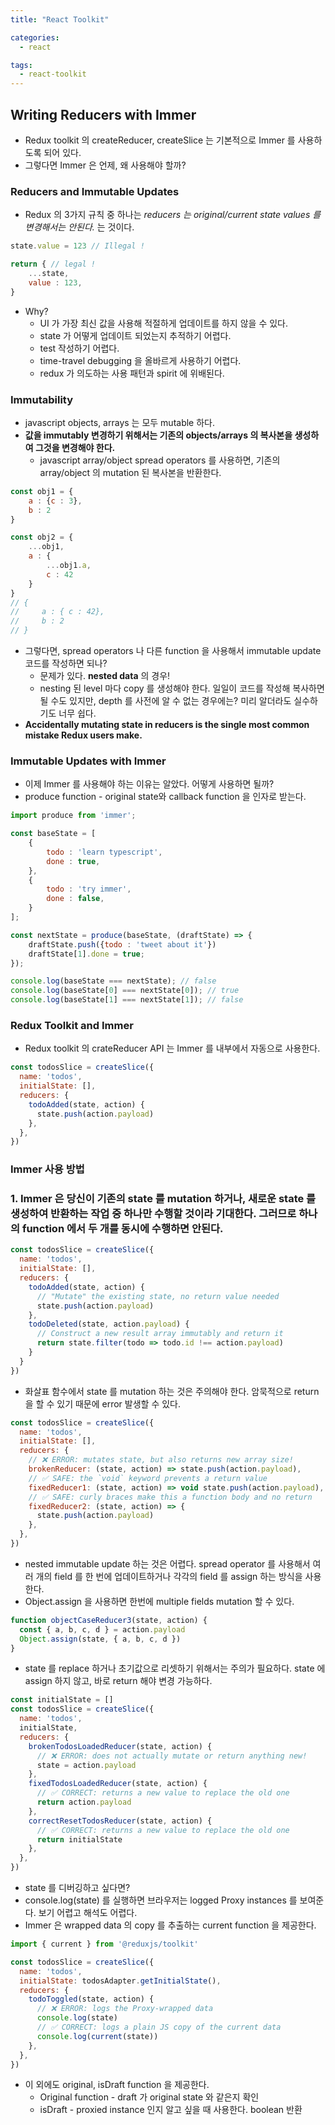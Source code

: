 ```yaml
---
title: "React Toolkit"

categories:
  - react

tags:
  - react-toolkit
---
```


## Writing Reducers with Immer
- Redux toolkit 의 createReducer,  createSlice 는 기본적으로 Immer 를 사용하도록 되어 있다.
- 그렇다면 Immer 은 언제, 왜 사용해야 할까?

### Reducers and Immutable Updates
- Redux 의 3가지 규칙 중 하나는 *reducers 는 original/current state values 를 변경해서는 안된다.* 는 것이다.


```javascript
state.value = 123 // Illegal !

return { // legal !
    ...state,
    value : 123,
}
```

- Why?
  - UI 가 가장 최신 값을 사용해 적절하게 업데이트를 하지 않을 수 있다.
  - state 가 어떻게 업데이트 되었는지 추적하기 어렵다.
  - test 작성하기 어렵다.
  - time-travel debugging 을 올바르게 사용하기 어렵다.
  - redux 가 의도하는 사용 패턴과 spirit 에 위배된다.

### Immutability
- javascript objects, arrays 는 모두 mutable 하다. 
- **값을 immutably 변경하기 위해서는 기존의 objects/arrays 의 복사본을 생성하여 그것을 변경해야 한다.**
  - javascript array/object spread operators 를 사용하면, 기존의 array/object 의 mutation 된 복사본을 반환한다.


```javascript
const obj1 = {
    a : {c : 3},
    b : 2
}

const obj2 = {
    ...obj1,
    a : {
        ...obj1.a,
        c : 42
    }
}
// {
//     a : { c : 42},
//     b : 2
// }
```

- 그렇다면, spread operators 나 다른 function 을 사용해서 immutable update 코드를 작성하면 되나?
  - 문제가 있다. **nested data** 의 경우!
  - nesting 된 level 마다 copy 를 생성해야 한다. 일일이 코드를 작성해 복사하면 될 수도 있지만, depth 를 사전에 알 수 없는 경우에는? 미리 알더라도 실수하기도 너무 쉽다.
- **Accidentally mutating state in reducers is the single most common mistake Redux users make.**

### Immutable Updates with Immer
- 이제 Immer 를 사용해야 하는 이유는 알았다. 어떻게 사용하면 될까?
- produce function - original state와 callback function 을 인자로 받는다.

```javascript
import produce from 'immer';

const baseState = [
    {
        todo : 'learn typescript',
        done : true,
    },
    {
        todo : 'try immer',
        done : false,
    }
];

const nextState = produce(baseState, (draftState) => {
    draftState.push({todo : 'tweet about it'})
    draftState[1].done = true;
});

console.log(baseState === nextState); // false
console.log(baseState[0] === nextState[0]); // true
console.log(baseState[1] === nextState[1]); // false
```

### Redux Toolkit and Immer
- Redux toolkit 의 crateReducer API 는 Immer 를 내부에서 자동으로 사용한다. 

```javascript
const todosSlice = createSlice({
  name: 'todos',
  initialState: [],
  reducers: {
    todoAdded(state, action) {
      state.push(action.payload)
    },
  },
})
```

### Immer 사용 방법
### 1. Immer 은 당신이 기존의 state 를 mutation 하거나, 새로운 state 를 생성하여 반환하는 작업 중 하나만 수행할 것이라 기대한다. 그러므로 하나의 function 에서 두 개를 동시에 수행하면 안된다.

```javascript
const todosSlice = createSlice({
  name: 'todos',
  initialState: [],
  reducers: {
    todoAdded(state, action) {
      // "Mutate" the existing state, no return value needed
      state.push(action.payload)
    },
    todoDeleted(state, action.payload) {
      // Construct a new result array immutably and return it
      return state.filter(todo => todo.id !== action.payload)
    }
  }
})
```

- 화살표 함수에서 state 를 mutation 하는 것은 주의해야 한다. 암묵적으로 return 을 할 수 있기 때문에 error 발생할 수 있다.

```javascript
const todosSlice = createSlice({
  name: 'todos',
  initialState: [],
  reducers: {
    // ❌ ERROR: mutates state, but also returns new array size!
    brokenReducer: (state, action) => state.push(action.payload),
    // ✅ SAFE: the `void` keyword prevents a return value
    fixedReducer1: (state, action) => void state.push(action.payload),
    // ✅ SAFE: curly braces make this a function body and no return
    fixedReducer2: (state, action) => {
      state.push(action.payload)
    },
  },
})
```

- nested immutable update 하는 것은 어렵다. spread operator 를 사용해서 여러 개의 field 를 한 번에 업데이트하거나 각각의 field 를 assign 하는 방식을 사용한다.
- Object.assign 을 사용하면 한번에 multiple fields mutation 할 수 있다.

```javascript
function objectCaseReducer3(state, action) {
  const { a, b, c, d } = action.payload
  Object.assign(state, { a, b, c, d })
}
```

- state 를 replace 하거나 초기값으로 리셋하기 위해서는 주의가 필요하다. state 에 assign 하지 않고, 바로 return 해야 변경 가능하다.

```javascript
const initialState = []
const todosSlice = createSlice({
  name: 'todos',
  initialState,
  reducers: {
    brokenTodosLoadedReducer(state, action) {
      // ❌ ERROR: does not actually mutate or return anything new!
      state = action.payload
    },
    fixedTodosLoadedReducer(state, action) {
      // ✅ CORRECT: returns a new value to replace the old one
      return action.payload
    },
    correctResetTodosReducer(state, action) {
      // ✅ CORRECT: returns a new value to replace the old one
      return initialState
    },
  },
})
```

- state 를 디버깅하고 싶다면?
- console.log(state) 를 실행하면 브라우저는 logged Proxy instances 를 보여준다. 보기 어렵고 해석도 어렵다.
- Immer 은 wrapped data 의 copy 를 추출하는 current function 을 제공한다. 

```javascript
import { current } from '@reduxjs/toolkit'

const todosSlice = createSlice({
  name: 'todos',
  initialState: todosAdapter.getInitialState(),
  reducers: {
    todoToggled(state, action) {
      // ❌ ERROR: logs the Proxy-wrapped data
      console.log(state)
      // ✅ CORRECT: logs a plain JS copy of the current data
      console.log(current(state))
    },
  },
})
```

- 이 외에도 original, isDraft function 을 제공한다.
  - Original function - draft 가 original state 와 같은지 확인
  - isDraft - proxied instance 인지 알고 싶을 때 사용한다. boolean 반환

